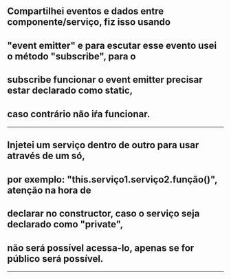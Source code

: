 ## Compartilhei eventos e dados entre componente/serviço, fiz isso usando

## "event emitter" e para escutar esse evento usei o método "subscribe", para o

## subscribe funcionar o event emitter precisar estar declarado como static,

## caso contrário não iŕa funcionar.

---

## Injetei um serviço dentro de outro para usar através de um só,

## por exemplo: "this.serviço1.serviço2.função()", atenção na hora de

## declarar no constructor, caso o serviço seja declarado como "private",

## não será possível acessa-lo, apenas se for público será possível.

---
